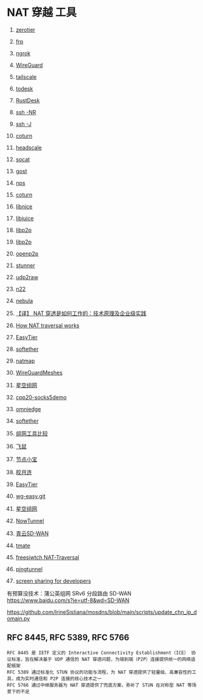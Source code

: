 # NAT 穿越 工具

1. [zerotier](https://www.zerotier.com/)
1. [frp](https://github.com/fatedier/frp.git)
1. [ngrok](https://ngrok.com/docs/getting-started/)
1. [WireGuard](https://github.com/WireGuard)
1. [tailscale](https://tailscale.com/)
1. [todesk](https://www.todesk.com/)
1. [RustDesk](https://rustdesk.com/zh/)
1. [ssh -NR](https://www.baidu.com/s?ie=utf-8&wd=ssh%20-R%20%E9%85%8D%E7%BD%AE%E9%80%89%E9%A1%B9)
1. [ssh -J](https://www.baidu.com/s?ie=utf-8&wd=ssh%20-j%20配置选项)
1. [coturn](https://github.com/coturn/coturn.git)
1. [headscale](https://github.com/juanfont/headscale.git)
1. [socat](http://www.dest-unreach.org/socat/)
1. [gost](https://github.com/go-gost/gost.git)
1. [nps](https://github.com/ehang-io/nps.git)
1. [coturn](https://github.com/coturn/coturn)
1. [libnice](https://github.com/libnice/libnice.git)
1. [libjuice](https://github.com/paullouisageneau/libjuice)
1. [libp2p](https://github.com/libp2p)
1. [libp2p](https://libp2p.io/)
1. [openp2p](https://github.com/openp2p-cn/openp2p)
1. [stunner](https://github.com/firefart/stunner)
1. [udp2raw](https://github.com/wangyu-/udp2raw.git)
1. [n22](https://github.com/ntop/n2n.git)
1. [nebula](https://github.com/slackhq/nebula)
1. [【译】 NAT 穿透是如何工作的：技术原理及企业级实践](https://arthurchiao.art/blog/how-nat-traversal-works-zh/)
1. [How NAT traversal works](https://tailscale.com/blog/how-nat-traversal-works)
1. [EasyTier](https://github.com/EasyTier/EasyTier.git)
1. [softether](https://github.com/EasyTier/EasyTier.git)
1. [natmap](https://github.com/heiher/natmap)
1. [WireGuardMeshes](https://github.com/HarvsG/WireGuardMeshes)
1. [星空组网](https://starvpn.cn/)
2. [cpp20-socks5demo](https://github.com/cnbatch/cpp20-socks5demo.git)
2. [omniedge](https://omniedge.io/)

1. [softether](https://www.softether.org/)
1. [组网工具比较](https://github.com/HarvsG/WireGuardMeshes.git)
1. [飞鼠]()
1. [节点小宝](https://www.iepose.com/)
1. [皎月连](https://www.natpierce.cn/pc/index/index.html)
1. [EasyTier](https://easytier.rs/)
1. [wg-easy.git](https://github.com/wg-easy/wg-easy.git)
1. [星空组网](https://doc.starvpn.cn/#/openWrt)
1. [NowTunnel](https://www.nowtunnel.com/)
1. [青云SD-WAN](https://www.qingcloud.com/products/sdwan/)
1. [tmate](https://github.com/tmate-io/tmate.git)
1. [freesiwtch NAT-Traversal](https://developer.signalwire.com/freeswitch/FreeSWITCH-Explained/Networking/NAT-Traversal_3375417/)
1. [pingtunnel](https://github.com/esrrhs/pingtunnel.git)
1. [screen sharing for developers ](https://github.com/screego/server?tab=readme-ov-file)

有预算没技术：蒲公英组网
SRv6 分段路由
SD-WAN  https://www.baidu.com/s?ie=utf-8&wd=SD-WAN

https://github.com/IrineSistiana/mosdns/blob/main/scripts/update_chn_ip_domain.py

## RFC 8445, RFC 5389, RFC 5766

    RFC 8445 是 IETF 定义的 Interactive Connectivity Establishment（ICE）‌ 协议标准，旨在解决基于 UDP 通信的 NAT 穿透问题，为端到端（P2P）连接提供统一的网络适配框架
    RFC 5389 通过标准化 STUN 协议的功能与流程，为 NAT 穿透提供了轻量级、高兼容性的工具，成为实时通信和 P2P 连接的核心技术之一‌
    RFC 5766 通过中继服务器为 NAT 穿透提供了兜底方案，弥补了 STUN 在对称型 NAT 等场景下的不足‌
